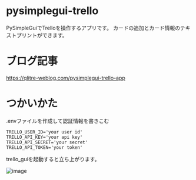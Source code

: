 # pysimplegui-trello
PySimpleGuiでTrelloを操作するアプリです。
カードの追加とカード情報のテキストプリントができます。

# ブログ記事
https://qlitre-weblog.com/pysimplegui-trello-app

# つかいかた

.envファイルを作成して認証情報を書きこむ

```
TRELLO_USER_ID='your user id'
TRELLO_API_KEY='your api key'
TRELLO_API_SECRET='your secret'
TRELLO_API_TOKEN='your token'
```

trello_guiを起動すると立ち上がります。

![image](https://user-images.githubusercontent.com/77523162/132237607-07dabff9-3111-434d-a4ca-3558af281a2d.png)

